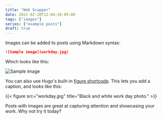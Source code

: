 ```yaml
---
title: "Web Scapper"
date: 2022-02-20T12:04:16-05:00
tags: ["images"]
series: ["example posts"]
draft: true
---
```


Images can be added to posts using Markdown syntax:

```md
![Sample image](workday.jpg)
```

Which looks like this:

![Sample image](imjeremy.com/content/en/blog/coffee-ipsum/workday.jpg)

You can also use Hugo's built-in [figure shortcode](https://gohugo.io/content-management/shortcodes/#figure). This lets you add a caption, and looks like this:

{{< figure src="workday.jpg" title="Black and white work day photo." >}}

Posts with images are great at capturing attention and showcasing your work. Why not try it today?
